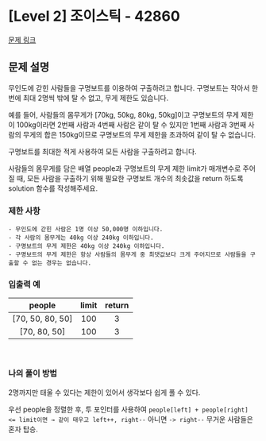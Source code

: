 # [Level 2] 조이스틱 - 42860
[문제 링크](https://school.programmers.co.kr/learn/courses/30/lessons/42860)

## 문제 설명
무인도에 갇힌 사람들을 구명보트를 이용하여 구출하려고 합니다. 구명보트는 작아서 한 번에 최대 2명씩 밖에 탈 수 없고, 무게 제한도 있습니다.

예를 들어, 사람들의 몸무게가 [70kg, 50kg, 80kg, 50kg]이고 구명보트의 무게 제한이 100kg이라면 2번째 사람과 4번째 사람은 같이 탈 수 있지만 1번째 사람과 3번째 사람의 무게의 합은 150kg이므로 구명보트의 무게 제한을 초과하여 같이 탈 수 없습니다.

구명보트를 최대한 적게 사용하여 모든 사람을 구출하려고 합니다.

사람들의 몸무게를 담은 배열 people과 구명보트의 무게 제한 limit가 매개변수로 주어질 때, 모든 사람을 구출하기 위해 필요한 구명보트 개수의 최솟값을 return 하도록 solution 함수를 작성해주세요.

### 제한 사항

```
- 무인도에 갇힌 사람은 1명 이상 50,000명 이하입니다.
- 각 사람의 몸무게는 40kg 이상 240kg 이하입니다.
- 구명보트의 무게 제한은 40kg 이상 240kg 이하입니다.
- 구명보트의 무게 제한은 항상 사람들의 몸무게 중 최댓값보다 크게 주어지므로 사람들을 구출할 수 없는 경우는 없습니다.
```


### 입출력 예

|      people      | limit | return |
|:----------------:|:-----:|:------:|
| [70, 50, 80, 50] |  100  |   3    |
|   [70, 80, 50]   |  100  |   3    |

<br />

### 나의 풀이 방법

2명까지만 태울 수 있다는 제한이 있어서 생각보다 쉽게 풀 수 있다.

우선 people을 정렬한 후, 투 포인터를 사용하여 `people[left] + people[right] <= limit이면 → 같이 태우고 left++, right--`
아니면 `-> right--` 무거운 사람들은 혼자 탑승. 